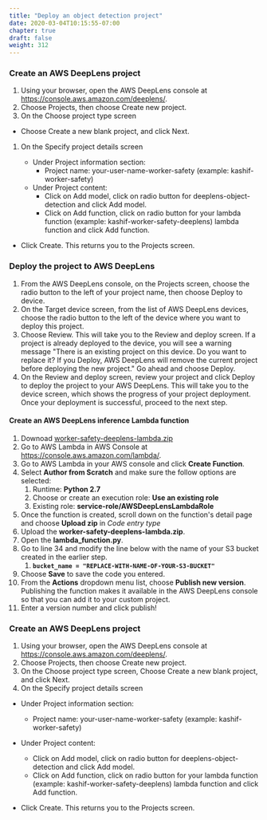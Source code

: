 ```yaml
---
title: "Deploy an object detection project"
date: 2020-03-04T10:15:55-07:00
chapter: true
draft: false
weight: 312
---
```

### Create an AWS DeepLens project

1. Using your browser, open the AWS DeepLens console at https://console.aws.amazon.com/deeplens/.
2. Choose Projects, then choose Create new project.
3. On the Choose project type screen

* Choose Create a new blank project, and click Next.

1. On the Specify project details screen

    * Under Project information section:
        * Project name: your-user-name-worker-safety (example: kashif-worker-safety)
    * Under Project content:
        * Click on Add model, click on radio button for deeplens-object-detection and click Add model.
        * Click on Add function, click on radio button for your lambda function (example: kashif-worker-safety-deeplens) lambda function and click Add function.
* Click Create. This returns you to the Projects screen.

### Deploy the project to AWS DeepLens 

1. From the AWS DeepLens console, on the Projects screen, choose the radio button to the left of your project name, then choose Deploy to device.
2. On the Target device screen, from the list of AWS DeepLens devices, choose the radio button to the left of the device where you want to deploy this project.
3. Choose Review. This will take you to the Review and deploy screen.
    If a project is already deployed to the device, you will see a warning message "There is an existing project on this device. Do you want to replace it? If you Deploy, AWS DeepLens will remove the current project before deploying the new project." Go ahead and choose Deploy.
4. On the Review and deploy screen, review your project and click Deploy to deploy the project to your AWS DeepLens. This will take you to the device screen, which shows the progress of your project deployment. Once your deployment is successful, proceed to the next step.

#### Create an AWS DeepLens inference Lambda function

1. Downoad [worker-safety-deeplens-lambda.zip](/code/worker-safety/worker-safety-deeplens-lambda.zip)
2. Go to AWS Lambda in AWS Console at https://console.aws.amazon.com/lambda/.
3. Go to AWS Lambda in your AWS console and click **Create Function**.
4. Select **Author from Scratch** and make sure the follow options are selected:
   1. Runtime: **Python 2.7**
   2. Choose or create an execution role: **Use an existing role**
   3. Existing role: **service-role/AWSDeepLensLambdaRole**
5. Once the function is created, scroll down on the function's detail page and choose **Upload zip** in *Code entry type*
6. Upload the **worker-safety-deeplens-lambda.zip**.
7. Open the **lambda_function.py**.
8. Go to line 34 and modify the line below with the name of your S3 bucket created in the earlier step.
   1. **`bucket_name = "REPLACE-WITH-NAME-OF-YOUR-S3-BUCKET"`**
9. Choose **Save** to save the code you entered.
10. From the **Actions** dropdown menu list, choose **Publish new version**. Publishing the function makes it available in the AWS DeepLens console so that you can add it to your custom project.
11. Enter a version number and click publish!

### Create an AWS DeepLens project

1. Using your browser, open the AWS DeepLens console at https://console.aws.amazon.com/deeplens/.
2. Choose Projects, then choose Create new project.
3. On the Choose project type screen, Choose Create a new blank project, and click Next.
4. On the Specify project details screen

* Under Project information section:
    * Project name: your-user-name-worker-safety (example: kashif-worker-safety)
* Under Project content:
    * Click on Add model, click on radio button for deeplens-object-detection and click Add model.
    * Click on Add function, click on radio button for your lambda function (example: kashif-worker-safety-deeplens) lambda function and click Add function.

* Click Create. This returns you to the Projects screen.
